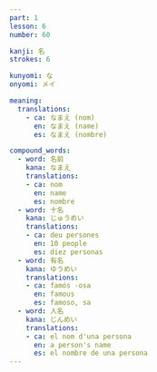 ```yaml
---
part: 1
lesson: 6
number: 60

kanji: 名
strokes: 6

kunyomi: な
onyomi: メイ

meaning:
  translations:
    - ca: なまえ (nom)
      en: なまえ (name)
      es: なまえ (nombre)

compound_words:
  - word: 名前
    kana: なまえ
    translations:
    - ca: nom
      en: name
      es: nombre
  - word: 十名
    kana: じゅうめい
    translations:
    - ca: deu persones
      en: 10 people
      es: diez personas
  - word: 有名
    kana: ゆうめい
    translations:
    - ca: famós -osa
      en: famous
      es: famoso, sa
  - word: 人名
    kana: じんめい
    translations:
    - ca: el nom d'una persona
      en: a person's name
      es: el nombre de una persona
---
```

